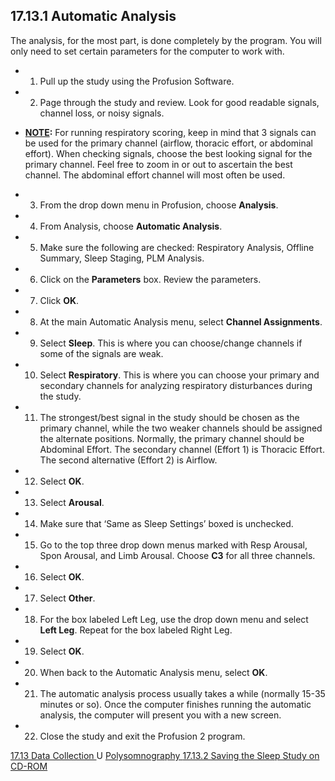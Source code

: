 ## 17.13.1 Automatic Analysis

The analysis, for the most part, is done completely by the program.  You will only need to set certain parameters for the computer to work with.

* 1. Pull up the study using the Profusion Software.
* 2. Page through the study and review.  Look for good readable signals, channel loss, or noisy signals.

 * **<u>NOTE</u>:** For running respiratory scoring, keep in mind that 3 signals can be used for the primary channel (airflow, thoracic effort, or abdominal effort).  When checking signals, choose the best looking signal for the primary channel.  Feel free to zoom in or out to ascertain the best channel.  The abdominal effort channel will most often be used.

* 3. From the drop down menu in Profusion, choose **Analysis**.
* 4. From Analysis, choose **Automatic Analysis**.
* 5. Make sure the following are checked: Respiratory Analysis, Offline Summary, Sleep Staging, PLM Analysis.
* 6. Click on the **Parameters** box. Review the parameters.
* 7. Click **OK**.
* 8. At the main Automatic Analysis menu, select **Channel Assignments**.
* 9. Select **Sleep**.  This is where you can choose/change channels if some of the signals are weak.
* 10. Select **Respiratory**.  This is where you can choose your primary and secondary channels for analyzing respiratory disturbances during the study.
* 11. The strongest/best signal in the study should be chosen as the primary channel, while the two weaker channels should be assigned the alternate positions. Normally, the primary channel should be Abdominal Effort.  The secondary channel (Effort 1) is Thoracic Effort.  The second alternative (Effort 2) is Airflow.
* 12. Select **OK**.
* 13. Select **Arousal**.
* 14. Make sure that ‘Same as Sleep Settings’ boxed is unchecked.
* 15. Go to the top three drop down menus marked with Resp Arousal, Spon Arousal, and Limb Arousal.  Choose **C3** for all three channels.
* 16. Select **OK**.
* 17. Select **Other**.
* 18. For the box labeled Left Leg, use the drop down menu and select **Left Leg**. Repeat for the box labeled Right Leg.
* 19. Select **OK**.
* 20. When back to the Automatic Analysis menu, select **OK**.
* 21. The automatic analysis process usually takes a while (normally 15-35 minutes or so).  Once the computer finishes running the automatic analysis, the computer will present you with a new screen.
* 22. Close the study and exit the Profusion 2 program.


<div class="center">
<div class="btn-group">
  <a href=":pages_path:/manuals/polysomnography/17-13-00-data-collection.md" class="btn btn-default">
    <span class="glyphicon glyphicon-chevron-left"></span>
    17.13 Data Collection
  </a>
U
  <a href=":pages_path:/manuals/polysomnography" class="btn btn-default">
    <span class="glyphicon glyphicon-chevron-up"></span>
    Polysomnography
  </a>

  <a href=":pages_path:/manuals/polysomnography/17-13-02-saving-sleep-study.md" class="btn btn-success">
    17.13.2 Saving the Sleep Study on CD-ROM
    <span class="glyphicon glyphicon-chevron-right"></span>
  </a>
</div>
</div>
